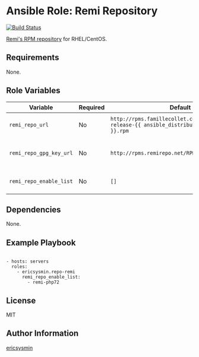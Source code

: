 # Ansible Role: Remi Repository

[![Build Status](https://travis-ci.org/ericsysmin/ansible-role-repo-remi.svg?branch=master)](https://travis-ci.org/ericsysmin/ansible-role-repo-remi)

[Remi's RPM repository](http://rpms.famillecollet.com/) for RHEL/CentOS.

## Requirements

None.

## Role Variables

| Variable | Required | Default | Comments |
|----------|----------|---------|----------|
| `remi_repo_url` | No | `http://rpms.famillecollet.com/enterprise/remi-release-{{ ansible_distribution_major_version }}.rpm` | Set url for remi repository  |
| `remi_repo_gpg_key_url` | No | `http://rpms.remirepo.net/RPM-GPG-KEY-remi` | GPG key location for remi repository  |
| `remi_repo_enable_list` | No | `[]` | List of repositories to enable  |

## Dependencies

None.

## Example Playbook
```

- hosts: servers
  roles:
    - ericsysmin.repo-remi
      remi_repo_enable_list:
        - remi-php72
```

## License

MIT

## Author Information

[ericsysmin](https://ericsysmin.com/)
